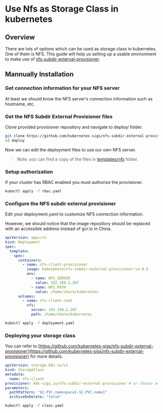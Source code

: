 # Use Nfs as Storage Class in kubernetes

## Overview

There are lots of options which can be used as storage class in kubernetes. One of them is NFS. This guide will help us setting up a usable environment to make use of [nfs-subdir-external-provisioner](https://github.com/kubernetes-sigs/nfs-subdir-external-provisioner/).

## Mannually Installation

### Get connection information for your NFS server

At least we should know the NFS server's connection information such as hostname, etc.

### Get the NFS Subdir External Provisioner files

Clone provided provisioner repository and navigate to deploy/ folder.

```bash
git clone https://github.com/kubernetes-sigs/nfs-subdir-external-provisioner/
cd deploy
```

Now we can edit the deployment files to use our own NFS server.

> Note: you can find a copy of the files in [templates/nfs](./templates/nfs/) folder.

### Setup authorization

If your cluster has RBAC enabled you must authorize the provisioner.

```bash
kubectl apply -f rbac.yaml
```

### Configure the NFS subdir external provisioner

Edit your deployment.yaml to customize NFS connection information.

However, we should notice that the image repository should be replaced with an accessible address instead of gcr.io in China.

```yaml
apiVersion: apps/v1
kind: Deployment
spec:
  template:
    spec:
      containers:
        - name: nfs-client-provisioner
          image: kubesphere/nfs-subdir-external-provisioner:v4.0.2
          env:
            - name: NFS_SERVER
              value: 192.168.2.207
            - name: NFS_PATH
              value: /home/share/kubernetes
      volumes:
        - name: nfs-client-root
          nfs:
            server: 192.168.2.207
            path: /home/share/kubernetes
```

```bash
kubectl apply -f deployment.yaml
```

### Deploying your storage class

You can refer to [https://github.com/kubernetes-sigs/nfs-subdir-external-provisioner](https://github.com/kubernetes-sigs/nfs-subdir-external-provisioner) for more details.

```yaml
apiVersion: storage.k8s.io/v1
kind: StorageClass
metadata:
  name: nfs-client
provisioner: k8s-sigs.io/nfs-subdir-external-provisioner # or choose another name, must match deployment's env PROVISIONER_NAME'
parameters:
  pathPattern: "${.PVC.namespace}-${.PVC.name}"
  archiveOnDelete: "false"
```

```bash
kubectl apply -f class.yaml
```
